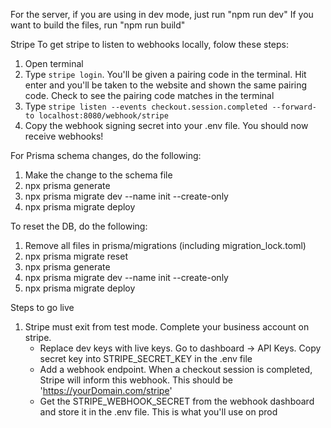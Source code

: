 For the server, if you are using in dev mode, just run "npm run dev"
If you want to build the files, run "npm run build"

Stripe
To get stripe to listen to webhooks locally, folow these steps:
1) Open terminal
2) Type `stripe login`. You'll be given a pairing code in the terminal. Hit enter and you'll be taken to the website and shown the same pairing code. Check to see the pairing code matches in the terminal
3) Type `stripe listen --events checkout.session.completed --forward-to localhost:8080/webhook/stripe`
4) Copy the webhook signing secret into your .env file. You should now receive webhooks!

For Prisma schema changes, do the following:
1) Make the change to the schema file
2) npx prisma generate
3) npx prisma migrate dev --name init --create-only
4) npx prisma migrate deploy

To reset the DB, do the following:
1) Remove all files in prisma/migrations (including migration_lock.toml)
2) npx prisma migrate reset
3) npx prisma generate
4) npx prisma migrate dev --name init --create-only
5) npx prisma migrate deploy

Steps to go live
1) Stripe must exit from test mode. Complete your business account on stripe.
   - Replace dev keys with live keys. Go to dashboard -> API Keys. Copy secret key
   into STRIPE_SECRET_KEY in the .env file
   - Add a webhook endpoint. When a checkout session is completed, Stripe will inform this webhook. This should be 'https://yourDomain.com/stripe'
   - Get the STRIPE_WEBHOOK_SECRET from the webhook dashboard and store it in the .env file. This is what you'll use on prod